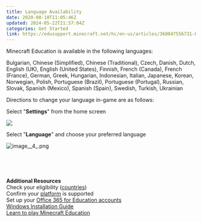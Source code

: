 ```yaml
---
title: Language Availability
date: 2020-08-10T11:05:46Z
updated: 2024-05-22T21:57:04Z
categories: Get Started
link: https://edusupport.minecraft.net/hc/en-us/articles/360047556731-Language-Availability
---
```


Minecraft Education is available in the following languages:

  
Bulgarian, Chinese (Simplified), Chinese (Traditional), Czech, Danish, Dutch, English (UK), English (United States), Finnish, French (Canada), French (France), German, Greek, Hungarian, Indonesian, Italian, Japanese, Korean, Norwegian, Polish, Portuguese (Brazil), Portuguese (Portugal), Russian, Slovak, Spanish (Mexico), Spanish (Spain), Swedish, Turkish, Ukrainian  
  

Directions to change your language in-game are as follows:

Select "**Settings**" from the home screen

![](https://edusupport.minecraft.net/hc/article_attachments/19345615687316)

Select "**Language**" and choose your preferred language

![image\_\_4\_.png](https://edusupport.minecraft.net/hc/article_attachments/360078370292)

 

 

**Additional Resources**  
Check your eligibility ([countries](./Country-Availability.md))  
Confirm your [platform](./System-Requirements.md) is supported  
Set up your [Office 365 for Education accounts](https://www.microsoft.com/en-us/education/products/office)  
[Windows Installation Guide](../Installation/Windows-Installation-Guide.md)  
[Learn to play Minecraft Education](./Learn-to-play-Minecraft-Education.md)
